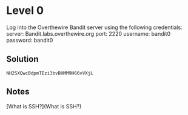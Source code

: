 # Level 0
Log into the Overthewire Bandit server using the following credentials:
server: Bandit.labs.overthewire.org
port: 2220
username: bandit0
password: bandit0

## Solution
`NH2SXQwcBdpmTEzi3bvBHMM9H66vVXjL`
## Notes
[What is SSH?](What is SSH?)
